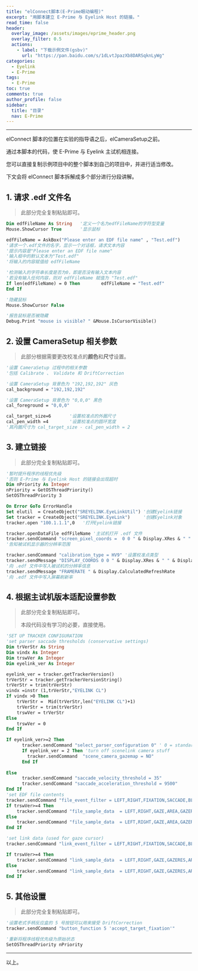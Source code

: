 ```yaml
---
title: "elConnect脚本(E-Prime眼动编程)"
excerpt: "用脚本建立 E-Prime 与 Eyelink Host 的链接。"
read_time: false
header:
  overlay_image: /assets/images/eprime_header.png
  overlay_filter: 0.5
  actions:
    - label: "下载示例文件(gsbv)"
      url: "https://pan.baidu.com/s/1dLvtJpazXb8DARSqknLyWg"
categories:
  - Eyelink
  - E-Prime
tags:
  - E-Prime
toc: true
comments: true
author_profile: false
sidebar:
  title: "目录"
  nav: E-Prime
---
```


---

elConnect 脚本的位置在实验的指导语之后，elCameraSetup之前。

通过本脚本的代码，使 E-Prime 与 Eyelink 主试机相连接。

您可以直接复制示例项目中的整个脚本到自己的项目中，并进行适当修改。

下文会将 elConnect 脚本拆解成多个部分进行分段讲解。

## 1. 请求 .edf 文件名

> 此部分完全复制粘贴即可。

~~~ vb
Dim edfFileName As String   '定义一个名为edfFileName的字符型变量Mouse.ShowCursor True       '显示鼠标  
edfFileName = AskBox("Please enter an EDF file name" , "Test.edf")  
'请求一个.edf文件的名字，显示一个对话框，请求文本内容
'提示内容是"Please enter an EDF file name"
'输入框中的默认文本为"Test.edf"
'将输入的内容赋值给 edfFileName

'检测输入的字符串长度是否为0，即是否没有输入文本内容
'若没有输入任何内容，则对 edfFileName 赋值为 "Test.edf"If len(edfFileName) = 0 Then    	edfFileName = "Test.edf"End If
'隐藏鼠标Mouse.ShowCursor False'报告鼠标是否被隐藏Debug.Print "mouse is visible? " &Mouse.IsCursorVisible()~~~## 2. 设置 CameraSetup 相关参数> 此部分根据需要更改校准点的**颜色**和**尺寸**设置。~~~ vb
'设置 CameraSetup 过程中的相关参数
'包括 Calibrate 、 Validate 和 DriftCorrection 

'设置 CameraSetup 背景色为 "192,192,192" 灰色cal_background = "192,192,192" 

'设置 CameraSetup 背景色为 "0,0,0" 黑色cal_foreground = "0,0,0"
cal_target_size=6       '设置校准点的外圈尺寸cal_pen_width =4        '设置校准点的圆环宽度   
'其内圈尺寸为 cal_target_size - cal_pen_width = 2~~~

## 3. 建立链接

> 此部分完全复制粘贴即可。

~~~ vb
'暂时提升程序的线程优先级'否则 E-Prime 与 Eyelink Host 的链接会出现超时Dim nPriority As IntegernPriority = GetOSThreadPriority()SetOSThreadPriority 3On Error GoTo ErrorHandleSet elutil  = CreateObject("SREYELINK.EyeLinkUtil") '创建Eyelink链接Set tracker = CreateObject("SREYELINK.EyeLink")     '创建Eyelink对象tracker.open "100.1.1.1",0   '打开Eyelink链接tracker.openDataFile edfFileName '主试机打开 .edf 文件tracker.sendCommand "screen_pixel_coords =  0 0 " & Display.XRes & " " & Display.YRes 
'告知被试机显示器的分辨率范围tracker.sendCommand "calibration_type = HV9" '设置校准点类型tracker.sendMessage "DISPLAY_COORDS 0 0 " & Display.XRes & " " & Display.YRes 
'向 .edf 文件中写入被试机的分辨率信息tracker.sendMessage "FRAMERATE " & Display.CalculatedRefreshRate 
'向 .edf 文件中写入屏幕刷新率~~~## 4. 根据主试机版本适配设置参数

> 此部分完全复制粘贴即可。
> 
> 本段代码没有学习的必要，直接使用。~~~ vb'SET UP TRACKER CONFIGURATION 'set parser saccade thresholds (conservative settings) Dim trVerStr As StringDim vindx As Integer Dim trswVer As IntegerDim eyelink_ver As Integereyelink_ver = tracker.getTrackerVersion()trVerStr = tracker.getTrackerVersionString()trVerStr = trim(trVerStr)vindx =instr (1,trVerStr,"EYELINK CL")If vindx >0 Then	trVerStr =  Mid(trVerStr,len("EYELINK CL")+1)	trVerStr = trim(trVerStr)	trswVer = trVerStrElse	trswVer = 0End IfIf eyelink_ver>=2 Then      tracker.sendCommand "select_parser_configuration 0" ' 0 = standard sensitivity 	  If eyelink_ver = 2 Then 'turn off scenelink camera stuff		tracker.sendCommand  "scene_camera_gazemap = NO"	  End If    Else  	  tracker.sendCommand "saccade_velocity_threshold = 35"	  tracker.sendCommand "saccade_acceleration_threshold = 9500"End If'set EDF file contents tracker.sendCommand "file_event_filter = LEFT,RIGHT,FIXATION,SACCADE,BLINK,MESSAGE,BUTTON,INPUT"If trswVer>=4 Then	tracker.sendCommand "file_sample_data  = LEFT,RIGHT,GAZE,AREA,GAZERES,STATUS,HTARGET,INPUT"Else	tracker.sendCommand "file_sample_data  = LEFT,RIGHT,GAZE,AREA,GAZERES,STATUS,INPUT"End If'set link data (used for gaze cursor) tracker.sendCommand "link_event_filter = LEFT,RIGHT,FIXATION,SACCADE,BLINK,BUTTON,INPUT"If trswVer>=4 Then	tracker.sendCommand "link_sample_data  = LEFT,RIGHT,GAZE,GAZERES,AREA,STATUS,HTARGET,INPUT"Else	tracker.sendCommand "link_sample_data  = LEFT,RIGHT,GAZE,GAZERES,AREA,STATUS,INPUT"End If~~~

## 5. 其他设置

> 此部分完全复制粘贴即可。

~~~ vb'设置老式手柄反应盒的 5 号按钮可以用来接受 DriftCorrection tracker.sendCommand "button_function 5 'accept_target_fixation'"'重新将程序线程优先级为原始状态SetOSThreadPriority nPriority
~~~

---

以上。